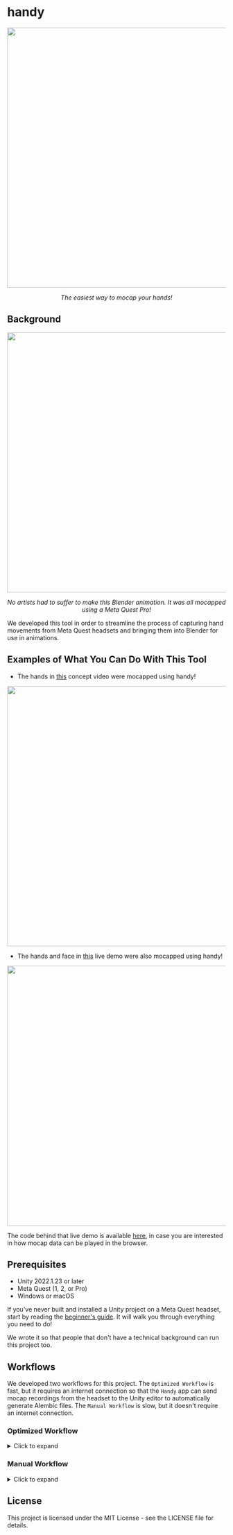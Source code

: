 # handy

<p align="center">
 <img src="https://github.com/Shopify/handy/blob/main/readme_images/logo.PNG" width="600"/>
 <p align="center">
  <em>The easiest way to mocap your hands!</em>
 </p>
</p>

## Background

<p align="center">
 <img src="https://github.com/Shopify/handy/blob/main/readme_images/animated_hands.gif" width="600"/>
 <p align="center">
  <em>No artists had to suffer to make this Blender animation. It was all mocapped using a Meta Quest Pro!</em>
 </p>
</p>

We developed this tool in order to streamline the process of capturing hand movements from Meta Quest headsets and bringing them into Blender for use in animations.

## Examples of What You Can Do With This Tool

- The hands in [this](https://twitter.com/StrangeNative/status/1613218237969494017?s=20) concept video were mocapped using handy!

<p align="center">
  <a href="https://twitter.com/StrangeNative/status/1613218237969494017?s=20">
    <img src="https://github.com/Shopify/handy/blob/main/readme_images/concept_video.PNG" href="https://twitter.com/StrangeNative/status/1613218237969494017?s=20" width="600">
  </a>
</p>

- The hands and face in [this](https://diegomacario.github.io/Hands-In-The-Web) live demo were also mocapped using handy!

<p align="center">
  <a href="https://diegomacario.github.io/Hands-In-The-Web">
    <img src="https://github.com/Shopify/handy/blob/main/readme_images/geisha.png" href="https://diegomacario.github.io/Hands-In-The-Web" width="600">
  </a>
</p>

The code behind that live demo is available [here](https://github.com/diegomacario/Hands-In-The-Web), in case you are interested in how mocap data can be played in the browser.

## Prerequisites

* Unity 2022.1.23 or later
* Meta Quest (1, 2, or Pro)
* Windows or macOS

If you've never built and installed a Unity project on a Meta Quest headset, start by reading the [beginner's guide](https://github.com/Shopify/handy/blob/main/BEGINNERS_GUIDE.md). It will walk you through everything you need to do!

We wrote it so that people that don't have a technical background can run this project too.

## Workflows

We developed two workflows for this project. The `Optimized Workflow` is fast, but it requires an internet connection so that the `Handy` app can send mocap recordings from the headset to the Unity editor to automatically generate Alembic files. The `Manual Workflow` is slow, but it doesn't require an internet connection. 

### Optimized Workflow

<details>
  <summary>Click to expand</summary>

1. First, build the `ClientScene` and install it to the headset. You can find it here:

<p align="center">
 <img src="https://github.com/Shopify/handy/blob/main/readme_images/client_scene.png" width="600"/>
</p>

To build and install it you can simply go to `File -> Build And Run`.

2. Now, switch over to the `ServerScene` - double-click it to open it, then hit play in the editor. You can find the scene here:

<p align="center">
 <img src="https://github.com/Shopify/handy/blob/main/readme_images/server_scene.png" width="600"/>
</p>

Play in the editor looks like this:

<p align="center">
 <img src="https://github.com/Shopify/handy/blob/main/readme_images/editor_play_button.png" width="600"/>
</p>

3. Run the `Handy` app on the headset.

4. Start and stop recording by pinching your left thumb and index finger together and holding the pinch until the red recording indicator appears or disappears at your left wrist.

<p align="center">
 <img src="https://github.com/Shopify/handy/blob/main/readme_images/begin_and_end_recording.gif" width="600"/>
 <p align="center">
  <em>The red sphere at the left wrist indicates whether you are recording or not.</em>
 </p>
</p>

5. Every time you stop recording, the client (the `Handy` app) will send a `.jsonlines` file to the server (the Unity editor). The server will then immediately start playing back the recording (you will see your hands moving in Unity's viewport). Once it finishes playing the recording (you will see your hands freeze in Unity's viewport), it will output a finished `.abc` filename in Unity's console.

<p align="center">
 <img src="https://github.com/Shopify/handy/blob/main/readme_images/final_abc.png" width="600"/>
</p>

The `.abc` files will always be placed in a folder called `data_output` which is located at the root of your clone of this repository.

6. If you start and stop recording multiple times in a row, a queue will form in the server, so you will have to wait for it to process all your recordings.

7. Load your exported `.abc` files in Blender. You will see two hands and a cube that acts as a placeholder for the headset, which we also record!

<p align="center">
 <img src="https://github.com/Shopify/handy/blob/main/readme_images/hands_and_head.PNG" width="600"/>
</p>
</details>

### Manual Workflow

<details>
  <summary>Click to expand</summary>

1. First, build the `CaptureScene` and install it to the headset. You can find it here:

<p align="center">
 <img src="https://github.com/Shopify/handy/blob/main/readme_images/capture_scene.PNG" width="600"/>
</p>

Double-click it to open it, and then go to `File -> Build Settings...`, select any scenes that are in the `Scenes In Build` box, right click them and select `Remove Selection`.

<p align="center">
 <img src="https://github.com/Shopify/handy/blob/main/readme_images/remove_selection.png" width="600"/>
</p>

After that simply click the `Add Open Scenes` button and the `CaptureScene` should be added to the list. You are now ready to press the `Build And Run` button.

<p align="center">
 <img src="https://github.com/Shopify/handy/blob/main/readme_images/add_open_scenes.png" width="600"/>
</p>

2. Run the `Handy` app on the headset.
3. Start and stop recording by pinching your left thumb and index finger together and holding the pinch until the red recording indicator appears or disappears at your left wrist.

<p align="center">
 <img src="https://github.com/Shopify/handy/blob/main/readme_images/begin_and_end_recording.gif" width="600"/>
 <p align="center">
  <em>The red sphere at the left wrist indicates whether you are recording or not.</em>
 </p>
</p>

4. Connect the headset to your computer and download the `.jsonlines` files that were recorded. You can find them here:

<p align="center">
 <img src="https://github.com/Shopify/handy/blob/main/readme_images/jsonlines_folder.PNG" width="600"/>
</p>

5. Open the `PlaybackScene` in the Unity editor by double-clicking it. You can find it here:

<p align="center">
 <img src="https://github.com/Shopify/handy/blob/main/readme_images/playback_scene.PNG" width="600"/>
</p>

6. Click on the `PlaybackManager` object in the scene hierarchy. In the `PlaybackManager` component of that object, input the path of the `.jsonlines` file that you want to export as an Alembic file. In the `AlembicExporter` component of the same object, specify the location where you want the Alembic file to be generated and its name.

<p align="center">
 <img src="https://github.com/Shopify/handy/blob/main/readme_images/playback_steps.PNG" width="600"/>
</p>

7. Hit play in the editor and wait for the animation to complete. Play in the editor looks like this:

<p align="center">
 <img src="https://github.com/Shopify/handy/blob/main/readme_images/editor_play_button.png" width="600"/>
</p>

8. Load your exported `.abc` file in Blender. You will see two hands and a cube that acts as a placeholder for the headset, which we also record!

<p align="center">
 <img src="https://github.com/Shopify/handy/blob/main/readme_images/hands_and_head.PNG" width="600"/>
</p>
</details>

## License

This project is licensed under the MIT License - see the LICENSE file for details.